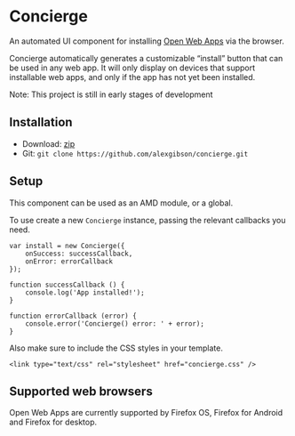 Concierge
=========

An automated UI component for installing [Open Web Apps](https://developer.mozilla.org/en-US/docs/Web/Apps) via the browser.

Concierge automatically generates a customizable “install” button that can be used in any web app. It will only display on devices that support installable web apps, and only if the app has not yet been installed.

Note: This project is still in early stages of development

Installation
---------------------------------------

* Download: [zip](https://github.com/alexgibson/concierge/archive/master.zip)
* Git: `git clone https://github.com/alexgibson/concierge.git`

Setup
---------

This component can be used as an AMD module, or a global.

To use create a new `Concierge` instance, passing the relevant callbacks you need.

```
var install = new Concierge({
    onSuccess: successCallback,
    onError: errorCallback
});

function successCallback () {
    console.log('App installed!');
}

function errorCallback (error) {
    console.error('Concierge() error: ' + error);
}
```

Also make sure to include the CSS styles in your template.

```
<link type="text/css" rel="stylesheet" href="concierge.css" />
```

Supported web browsers
----------------------

Open Web Apps are currently supported by Firefox OS, Firefox for Android and Firefox for desktop.
